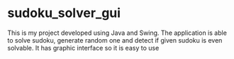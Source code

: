 # sudoku_solver_gui
This is my project developed using Java and Swing.
The application is able to solve sudoku, generate random one and detect if given sudoku is even solvable. It has graphic interface so it is easy to use
